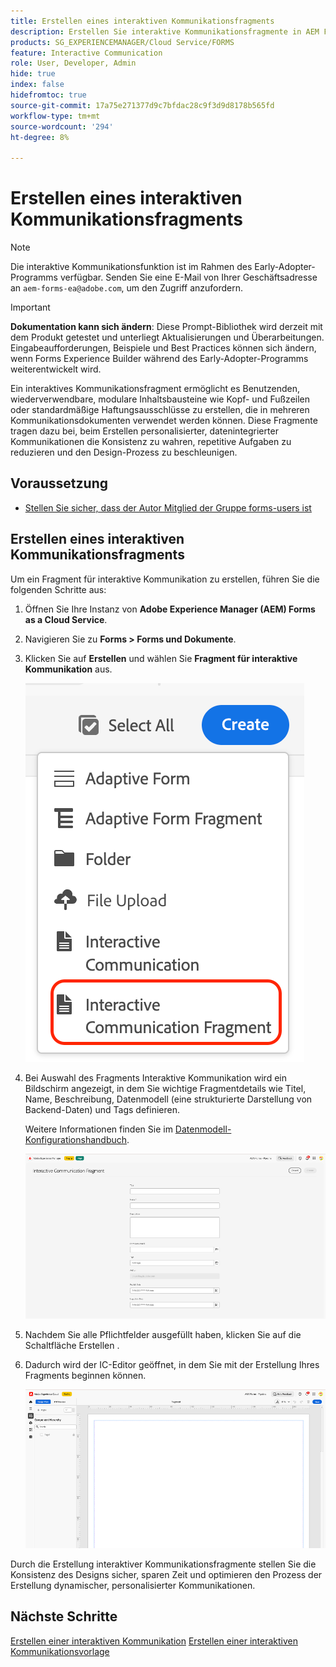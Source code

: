 ```yaml
---
title: Erstellen eines interaktiven Kommunikationsfragments
description: Erstellen Sie interaktive Kommunikationsfragmente in AEM Forms, um modulare, wiederverwendbare Inhaltsbausteine zu erstellen, die Konsistenz gewährleisten, Zeit sparen und personalisierte, datengesteuerte Kommunikation unterstützen.
products: SG_EXPERIENCEMANAGER/Cloud Service/FORMS
feature: Interactive Communication
role: User, Developer, Admin
hide: true
index: false
hidefromtoc: true
source-git-commit: 17a75e271377d9c7bfdac28c9f3d9d8178b565fd
workflow-type: tm+mt
source-wordcount: '294'
ht-degree: 8%

---
```


# Erstellen eines interaktiven Kommunikationsfragments

>[!NOTE]
>
> Die interaktive Kommunikationsfunktion ist im Rahmen des Early-Adopter-Programms verfügbar. Senden Sie eine E-Mail von Ihrer Geschäftsadresse an `aem-forms-ea@adobe.com`, um den Zugriff anzufordern.

>[!IMPORTANT]
>
> **Dokumentation kann sich ändern**: Diese Prompt-Bibliothek wird derzeit mit dem Produkt getestet und unterliegt Aktualisierungen und Überarbeitungen. Eingabeaufforderungen, Beispiele und Best Practices können sich ändern, wenn Forms Experience Builder während des Early-Adopter-Programms weiterentwickelt wird.

Ein interaktives Kommunikationsfragment ermöglicht es Benutzenden, wiederverwendbare, modulare Inhaltsbausteine wie Kopf- und Fußzeilen oder standardmäßige Haftungsausschlüsse zu erstellen, die in mehreren Kommunikationsdokumenten verwendet werden können. Diese Fragmente tragen dazu bei, beim Erstellen personalisierter, datenintegrierter Kommunikationen die Konsistenz zu wahren, repetitive Aufgaben zu reduzieren und den Design-Prozess zu beschleunigen.

## Voraussetzung

* [Stellen Sie sicher, dass der Autor Mitglied der Gruppe forms-users ist](/help/forms/setup-forms-cloud-service.md#configure-users)

## Erstellen eines interaktiven Kommunikationsfragments

Um ein Fragment für interaktive Kommunikation zu erstellen, führen Sie die folgenden Schritte aus:

1. Öffnen Sie Ihre Instanz von **Adobe Experience Manager (AEM) Forms as a Cloud Service**.
1. Navigieren Sie zu **Forms > Forms und Dokumente**.
1. Klicken Sie auf **Erstellen** und wählen Sie **Fragment für interaktive Kommunikation** aus.

   ![IC-Dokument suchen](/help/forms/interactive-communication/assets/fragment.png)

1. Bei Auswahl des Fragments Interaktive Kommunikation wird ein Bildschirm angezeigt, in dem Sie wichtige Fragmentdetails wie Titel, Name, Beschreibung, Datenmodell (eine strukturierte Darstellung von Backend-Daten) und Tags definieren.

   Weitere Informationen finden Sie im [Datenmodell-Konfigurationshandbuch](https://experienceleague.adobe.com/en/docs/experience-manager-cloud-service/content/forms/integrate/use-form-data-model/create-form-data-models).

   ![IC-Dokument suchen](/help/forms/interactive-communication/assets/createfrgmnt.png)

1. Nachdem Sie alle Pflichtfelder ausgefüllt haben, klicken Sie auf die Schaltfläche Erstellen .
1. Dadurch wird der IC-Editor geöffnet, in dem Sie mit der Erstellung Ihres Fragments beginnen können.

   ![IC-Dokument suchen](/help/forms/interactive-communication/assets/frgmntui.png)

Durch die Erstellung interaktiver Kommunikationsfragmente stellen Sie die Konsistenz des Designs sicher, sparen Zeit und optimieren den Prozess der Erstellung dynamischer, personalisierter Kommunikationen.

## Nächste Schritte

[Erstellen einer interaktiven Kommunikation](/help/forms/interactive-communication/create-interactive-communication.md)
[Erstellen einer interaktiven Kommunikationsvorlage](/help/forms/interactive-communication/create-interactive-communication-template.md)
